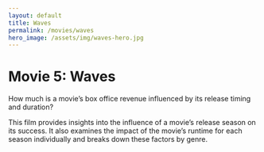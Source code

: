 ```yaml
---
layout: default
title: Waves
permalink: /movies/waves
hero_image: /assets/img/waves-hero.jpg
---
```


# Movie 5: Waves
How much is a movie’s box office revenue influenced by its release timing and duration?

This film provides insights into the influence of a movie’s release season on its success. It also examines the impact of the movie’s runtime for each season individually and breaks down these factors by genre.
